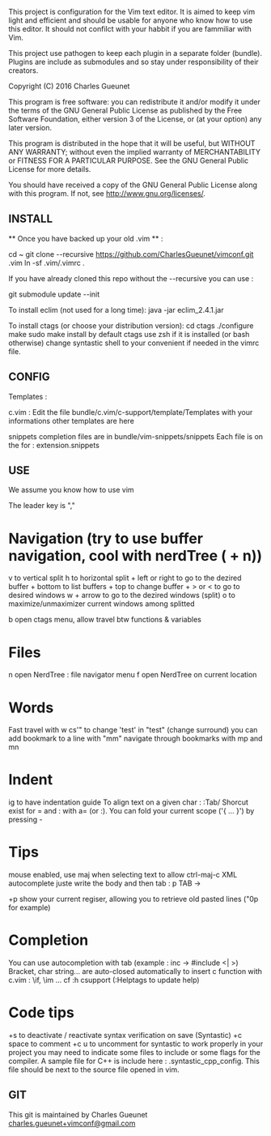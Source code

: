 
This project is configuration for the Vim text editor.
It is aimed to keep vim light and efficient and should be
usable for anyone who know how to use this editor.
It should not confilct with your habbit if you are fammiliar with Vim.

This project use pathogen to keep each plugin in a separate folder (bundle).
Plugins are include as submodules and so stay under responsibility of their creators.

Copyright (C) 2016 Charles Gueunet

This program is free software: you can redistribute it and/or modify
it under the terms of the GNU General Public License as published by
the Free Software Foundation, either version 3 of the License, or
(at your option) any later version.

This program is distributed in the hope that it will be useful,
but WITHOUT ANY WARRANTY; without even the implied warranty of
MERCHANTABILITY or FITNESS FOR A PARTICULAR PURPOSE.  See the
GNU General Public License for more details.

You should have received a copy of the GNU General Public License
along with this program.  If not, see <http://www.gnu.org/licenses/>.

INSTALL
-------

** Once you have backed up your old .vim ** :

cd ~
git clone --recursive https://github.com/CharlesGueunet/vimconf.git .vim
ln -sf .vim/.vimrc .

If you have already cloned this repo without the --recursive you can use :

git submodule update --init

To install eclim (not used for a long time):
    java -jar eclim_2.4.1.jar

To install ctags (or choose your distribution version):
    cd ctags
    ./configure
    make
    sudo make install
by default ctags use zsh if it is installed (or bash otherwise)
change syntastic shell to your convenient if needed in the vimrc file.


CONFIG
------

Templates :

c.vim :
  Edit the file bundle/c.vim/c-support/template/Templates with your informations
  other templates are here

snippets completion
  files are in bundle/vim-snippets/snippets
  Each file is on the for : extension.snippets

USE
---

We assume you know how to use vim

The leader key is ","

# Navigation (try to use buffer navigation, cool with nerdTree (<leader> + n))
  <leader>v to vertical split
  <leader>h to horizontal split
  <leader> + left or right to go to the dezired buffer
  <leader> + bottom to list buffers
  <leader> + top to change buffer
  <leader> + > or < to go to desired windows
  <ctrl> w + arrow to go to the dezired windows (split)
  <leadear>o to maximize/unmaximizer current windows among splitted

  <leader> b open ctags menu, allow travel btw functions & variables

# Files
  <leader> n open NerdTree : file navigator menu
  <leader> f open NerdTree on current location

# Words
  Fast travel with <leader><leader>w
  cs'" to change 'test' in "test" (change surround)
  you can add bookmark to a line with "mm"
      navigate through bookmarks with mp and mn

# Indent
  <leager>ig to have indentation guide
  To align text on a given char : :Tab/<char>
  Shorcut exist for = and : with <leader>a= (or :).
  You can fold your current scope ('{ ... }') by pressing <leader>-

# Tips
  mouse enabled, use maj when selecting text to allow ctrl-maj-c
  XML autocomplete juste write the body and then tab : p TAB -> <p></p>
  <leader>+p show your current regiser, allowing you to retrieve old pasted lines ("0p for example)

# Completion
  You can use autocompletion with tab (example : inc<tab> -> #include <| >)
  Bracket, char string... are auto-closed automatically
  to insert c function with c.vim : \if, \im ... cf :h csupport
  (:Helptags to update help)

# Code tips
  <leader>+s to deactivate / reactivate syntax verification on save (Syntastic)
  <leader>+c space to comment
  <leader>+c u     to uncomment
  for syntastic to work properly in your project you may need to indicate some files to include or some flags for the
  compiler.
  A sample file for C++ is include here : .syntastic\_cpp\_config.
  This file should be next to the source file opened in vim.

GIT
---

This git is maintained by Charles Gueunet <charles.gueunet+vimconf@gmail.com>
